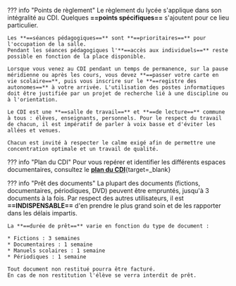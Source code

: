 ??? info "Points de règlement"
    Le règlement du lycée s'applique dans son intégralité au CDI. Quelques **==points spécifiques==** s'ajoutent pour ce lieu particulier.

    Les **==séances pédagogiques==** sont **==prioritaires==** pour l'occupation de la salle.
    Pendant les séances pédagogiques l'**==accès aux individuels==** reste possible en fonction de la place disponible.
    
    Lorsque vous venez au CDI pendant un temps de permanence, sur la pause méridienne ou après les cours, vous devez **==passer votre carte en vie scolaire==**, puis vous inscrire sur le **==registre des autonomes==** à votre arrivée. L'utilisation des postes informatiques doit être justifiée par un projet de recherche lié à une discipline ou à l'orientation.
    
    Le CDI est une **==salle de travail==** et **==de lecture==** commune à tous : élèves, enseignants, personnels. Pour le respect du travail de chacun, il est impératif de parler à voix basse et d'éviter les allées et venues.

    Chacun est invité à respecter le calme exigé afin de permettre une concentration optimale et un travail de qualité.

??? info "Plan du CDI"
    Pour vous repérer et identifier les différents espaces documentaires, consultez le [**plan du CDI**](./pdf/00_plan_CDI.pdf){target=_blank}


??? info "Prêt des documents"
    La plupart des documents (fictions, documentaires, périodiques, DVD) peuvent être empruntés, jusqu'à 3 documents à la fois.
    Par respect des autres utilisateurs, il est **==INDISPENSABLE==** d'en prendre le plus grand soin et de les rapporter dans les délais impartis.
    
    La **==durée de prêt==** varie en fonction du type de document :

    * Fictions : 3 semaines
    * Documentaires : 1 semaine
    * Manuels scolaires : 1 semaine
    * Périodiques : 1 semaine

    Tout document non restitué pourra être facturé.
    En cas de non restitution l'élève se verra interdit de prêt.
